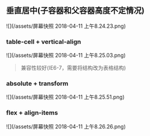 ## 垂直居中\(子容器和父容器高度不定情况\)

![](/assets/屏幕快照 2018-04-11 上午8.24.23.png)

### table-cell + vertical-align

![](/assets/屏幕快照 2018-04-11 上午8.25.03.png)

> 兼容性较好\(IE6-7，需要将结构改为表格结构\)

### absolute + transform

![](/assets/屏幕快照 2018-04-11 上午8.25.51.png)

### flex + align-items

![](/assets/屏幕快照 2018-04-11 上午8.26.26.png)











